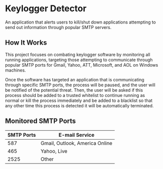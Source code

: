 # Keylogger Detector
An application that alerts users to kill/shut down applications attempting to send out 
information through popular SMTP servers.

## How It Works
This project focuses on combating keylogger software by monitoring all running applications, 
targeting those attempting to communicate through popular SMTP ports for Gmail, Yahoo, ATT, 
Microsoft, and AOL on Windows machines. 

Once the software has targeted an application that is communicating through specific SMTP ports, 
the process will be paused, and the user will be notified of the potential threat. Then, the 
user will be asked if this process should be added to a trusted whitelist to continue running 
as normal or kill the process immediately and be added to a blacklist so that any other time this 
process is detected it will be automatically terminated.

## Monitored SMTP Ports
| **SMTP Ports** | **E-mail Service**    |
|----------------|-----------------------|
| 587            | Gmail, Outlook, America Online |
| 465            | Yahoo, Live           |
| 2525           | Other                 |
